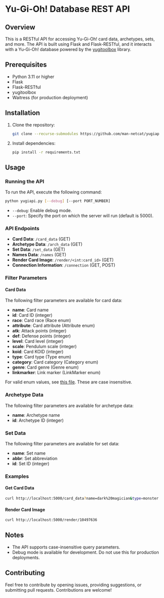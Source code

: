 # Yu-Gi-Oh! Database REST API

## Overview

This is a RESTful API for accessing Yu-Gi-Oh! card data, archetypes, sets, and more. The API is built using Flask and Flask-RESTful, and it interacts with a Yu-Gi-Oh! database powered by the [yugitoolbox](https://github.com/man-netcat/yugitoolbox) library.

## Prerequisites

- Python 3.11 or higher
- Flask
- Flask-RESTful
- yugitoolbox
- Waitress (for production deployment)

## Installation

1. Clone the repository:

    ```bash
    git clone --recurse-submodules https://github.com/man-netcat/yugiapi.git
    ```

2. Install dependencies:

    ```bash
    pip install -r requirements.txt
    ```

## Usage

### Running the API

To run the API, execute the following command:

```bash
python yugiapi.py [--debug] [--port PORT_NUMBER]
```

- `--debug`: Enable debug mode.
- `--port`: Specify the port on which the server will run (default is 5000).

### API Endpoints

- **Card Data**: `/card_data` (GET)
- **Archetype Data**: `/arch_data` (GET)
- **Set Data**: `/set_data` (GET)
- **Names Data**: `/names` (GET)
- **Render Card Image**: `/render/<int:card_id>` (GET)
- **Connection Information**: `/connection` (GET, POST)

### Filter Parameters
#### Card Data
The following filter parameters are available for card data:

- **name**: Card name
- **id**: Card ID (integer)
- **race**: Card race (Race enum)
- **attribute**: Card attribute (Attribute enum)
- **atk**: Attack points (integer)
- **def**: Defense points (integer)
- **level**: Card level (integer)
- **scale**: Pendulum scale (integer)
- **koid**: Card KOID (integer)
- **type**: Card type (Type enum)
- **category**: Card category (Category enum)
- **genre**: Card genre (Genre enum)
- **linkmarker**: Link marker (LinkMarker enum)

For valid enum values, see [this file](https://github.com/man-netcat/yugitoolbox/blob/main/yugitoolbox/enums.py). These are case insensitive.

### Archetype Data
The following filter parameters are available for archetype data:

- **name**: Archetype name
- **id**: Archetype ID (integer)

### Set Data
The following filter parameters are available for set data:

- **name**: Set name
- **abbr**: Set abbreviation
- **id**: Set ID (integer)

### Examples

#### Get Card Data

```bash
curl http://localhost:5000/card_data?name=dark%20magician&type=monster
```

#### Render Card Image

```bash
curl http://localhost:5000/render/10497636
```

## Notes

- The API supports case-insensitive query parameters.
- Debug mode is available for development. Do not use this for production deployments.

## Contributing

Feel free to contribute by opening issues, providing suggestions, or submitting pull requests. Contributions are welcome!
